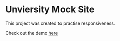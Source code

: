# Unviersity Mock Site 

This project was created to practise responsiveness.

Check out the demo [here](https://edusity-webapp.netlify.app)
